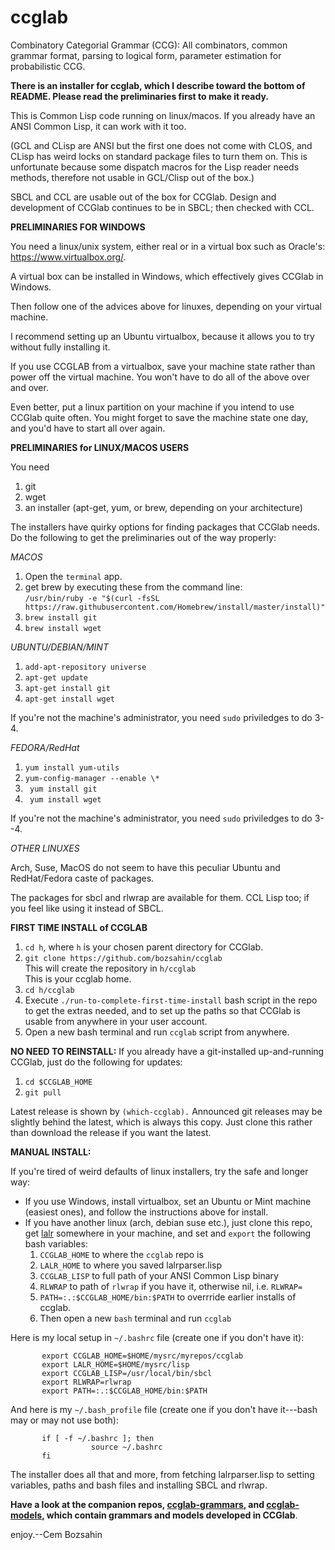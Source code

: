 # ccglab
Combinatory Categorial Grammar (CCG): All combinators, common grammar format, parsing to logical form, parameter estimation for probabilistic CCG.

<b>There is an installer for ccglab, which I describe toward the bottom of README. Please read the preliminaries first to make
           it ready.</b>
           
This is Common Lisp code running on linux/macos. If you already have an ANSI Common Lisp, it can work with it too.

(GCL and CLisp are ANSI but the first one does not come with CLOS, and CLisp has weird locks on standard package files to turn them on. This is unfortunate because some dispatch macros
for the Lisp reader needs methods, therefore not usable in GCL/Clisp out of the box.)

SBCL and CCL are usable out of the box for CCGlab. Design and development of CCGlab continues to be in SBCL; then checked with CCL.

<b>PRELIMINARIES FOR WINDOWS</b>

You need a linux/unix system, either real or in a virtual box such as Oracle's: https://www.virtualbox.org/.

A virtual box can be installed in Windows, which effectively gives CCGlab in Windows.

Then follow one of the advices above for linuxes, depending on your virtual machine.

I recommend setting up an Ubuntu virtualbox, because it allows you to try without fully installing it.

If you use CCGLAB from a virtualbox, save your machine state rather than power off the virtual machine.
You won't have to do all of the above over and over.

Even better, put a linux partition on your machine if you intend to use CCGlab quite often. You might forget
to save the machine state one day, and you'd have to start all over again.

<b>PRELIMINARIES for LINUX/MACOS USERS</b>

You need
<ol>
<li> git
<li> wget
<li> an installer (apt-get, yum, or brew, depending on your architecture)
</ol>

The installers have quirky options for finding packages that CCGlab needs.
Do the following to get the preliminaries out of the way properly:

<em>MACOS</em>

<ol>
<li> Open the <code>terminal</code> app.
<li> get brew by executing these from the command line:
           <br> <code>/usr/bin/ruby -e "$(curl -fsSL https://raw.githubusercontent.com/Homebrew/install/master/install)"</code>
<li> <code>brew install git</code>
<li> <code>brew install wget</code>
</ol>


<em>UBUNTU/DEBIAN/MINT</em>

<ol>
<li> <code>add-apt-repository universe</code>

<li> <code>apt-get update</code>

<li> <code>apt-get install git</code>

<li> <code>apt-get install wget</code>
</ol>

If you're not the machine's administrator, you need <code>sudo</code> priviledges to do 3-4.

<em>FEDORA/RedHat</em>


<ol>
<li> <code>yum install yum-utils</code>
<li> <code>yum-config-manager --enable \*</code>
<li> <code> yum install git</code>
<li> <code> yum install wget</code>
</ol>

If you're not the machine's administrator, you need <code>sudo</code> priviledges to do 3--4.

<em>OTHER LINUXES</em>

Arch, Suse, MacOS do not seem to have this peculiar Ubuntu and RedHat/Fedora caste of packages. 

The packages for sbcl and rlwrap are available for them. CCL Lisp too; if you feel like using it instead of SBCL.

<B>FIRST TIME INSTALL of CCGLAB</B>

<ol>
<li> <code>cd h</code>, where <code>h</code> is your chosen parent directory for CCGlab.
<li> <code>git clone https://github.com/bozsahin/ccglab</code>
<br>This will create the repository in <code>h/ccglab</code>
<br>This is your ccglab home.
<li> <code>cd h/ccglab</code>
<li> Execute <code>./run-to-complete-first-time-install</code> bash script in the repo to get the extras needed, and to set up the paths so that CCGlab is usable from anywhere in your user account. <br>
<li> Open a new bash terminal and run <code>ccglab</code> script from anywhere.
</ol>

<b>NO NEED TO REINSTALL:</b> If you already have a git-installed up-and-running CCGlab, just do the following for updates:

<ol>
<li><code>cd $CCGLAB_HOME</code>
<li><code>git pull</code>
</ol>

Latest release is shown by <code>(which-ccglab).</code> Announced git releases may be slightly behind the latest,
which is always this copy. Just clone this rather than download the release if you want the latest.

<B>MANUAL INSTALL:</B>

If you're tired of weird defaults of linux installers, try the safe and longer way:

<ul>
<li> If you use Windows, install virtualbox, set an Ubuntu or Mint machine (easiest ones), and follow the instructions above for install.
<li> If you have another linux (arch, debian suse etc.), just clone this repo, get <a href="http://web.science.mq.edu.au/~mjohnson/code/lalrparser.lisp">lalr</a>
somewhere in your machine, and set and <code>export</code> the following bash variables:
<ol>
<li><code>CCGLAB_HOME</code> to where the <code>ccglab</code> repo is
<li><code>LALR_HOME</code> to where you saved lalrparser.lisp
<li><code>CCGLAB_LISP</code> to full path of your ANSI Common Lisp binary
<li><code>RLWRAP</code> to path of <code>rlwrap</code> if you have it, otherwise nil, i.e. <code>RLWRAP=</code>
<li><code>PATH=:.:$CCGLAB_HOME/bin:$PATH</code> to overrride earlier installs of ccglab.
<li> Then open a new <code>bash</code> terminal and run <code>ccglab</code>
</ol>
</ul>

Here is my local setup in <code>~/.bashrc</code> file (create one if you don't have it):

           export CCGLAB_HOME=$HOME/mysrc/myrepos/ccglab
           export LALR_HOME=$HOME/mysrc/lisp
           export CCGLAB_LISP=/usr/local/bin/sbcl
           export RLWRAP=rlwrap
           export PATH=:.:$CCGLAB_HOME/bin:$PATH 
           
And here is my <code>~/.bash_profile</code> file (create one if you don't have it---bash may or may not use both):

           if [ -f ~/.bashrc ]; then
                      source ~/.bashrc
           fi

The installer does all that and more, from fetching lalrparser.lisp to setting variables, paths and bash files and installing
SBCL and rlwrap.

<b>Have a look at the companion repos, <a href="https://github.com/bozsahin/ccglab-grammars">ccglab-grammars</a>, 
and <a href="https://github.com/bozsahin/ccglab-models">ccglab-models</a>, which contain grammars and models developed in CCGlab</b>.


enjoy.--Cem Bozsahin

